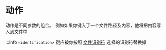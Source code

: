 # 动作

动作是不同参数的组合。
例如如果你键入了一个文件路径及内容，他将把内容写入到文件中

:::info
`<identification>` 键应被你按照 [文件识别符](../concepts/file_identifiers.md) 选择的识别符替换掉
